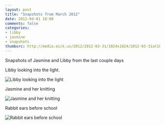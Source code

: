 ```yaml
---
layout: post
title: "Snapshots from March 2012"
date: 2012-04-01 18:08
comments: false
categories: 
- libby
- jasmine
- snapshots
thumbsrc: http://media.eick.us/2012/2012-03-31/1024x1024/2012-03-31at18.12.39.jpg
---
```

Snapshots of Jasmine and Libby from the last couple days

Libby looking into the light.



![Libby looking into the light](http://media.eick.us/media/photographs/2012/2012-03-31/2012-03-31at18.12.39.jpg)


Jasmine and her knitting



![Jasmine and her knitting](http://media.eick.us/media/photographs/2012/2012-03-31/2012-03-31at09.28.58.jpg)


Rabbit ears before school



![Rabbit ears before school](http://media.eick.us/media/photographs/2012/2012-03-31/2012-03-26at07.53.17.jpg)


